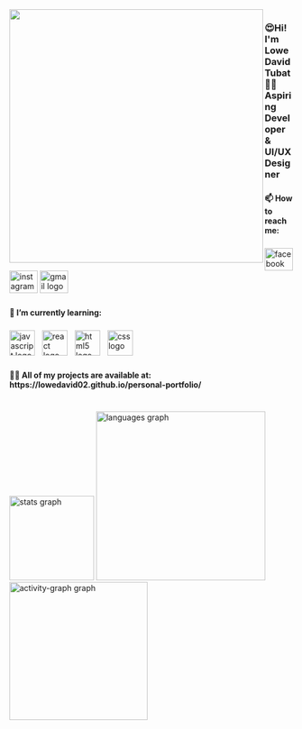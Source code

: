 <img align="left" height="450" src="https://scontent.fmnl42-1.fna.fbcdn.net/v/t39.30808-6/481216523_659598766596870_5965301345845541049_n.jpg?_nc_cat=104&ccb=1-7&_nc_sid=a5f93a&_nc_eui2=AeEz6kUs5Va89CEwuczQb6RhtjWgQ8YULqy2NaBDxhQurMsQrHAZrekA9u4WhiVwUDVJ_An3fhhypqCVBCwWOyvJ&_nc_ohc=elcpMMDTg64Q7kNvwGm2N7y&_nc_oc=AdnrSS80fUZpB0B1pxSuMmajBXDrPS_V5eF4wX5CTGcDZEX5qdtfMvy3jD8sxXWqOT0&_nc_zt=23&_nc_ht=scontent.fmnl42-1.fna&_nc_gid=b_VEQnirfcC8U3af1CltMA&oh=00_AfVJ3p3xpIH2Ku6MjgKdNHPre1NTASSRmQsBBPOQ9Djqdg&oe=68B1C5E4"  />

###

<h3 align="left">😍Hi! I'm Lowe David Tubat<br>👩‍💻 Aspiring Developer & UI/UX Designer</h3>

###

<h4 align="left">📫 How to reach me:</h4>

###

<div align="left">
  <a href="https://www.facebook.com/EldieCetie" target="_blank">
    <img src="https://raw.githubusercontent.com/maurodesouza/profile-readme-generator/master/src/assets/icons/social/facebook/default.svg" width="50" height="40" alt="facebook logo"  />
  </a>
  <img src="https://raw.githubusercontent.com/maurodesouza/profile-readme-generator/master/src/assets/icons/social/instagram/default.svg" width="50" height="40" alt="instagram logo"  />
  <img src="https://raw.githubusercontent.com/maurodesouza/profile-readme-generator/master/src/assets/icons/social/gmail/default.svg" width="50" height="40" alt="gmail logo"  />
</div>

###

<h4 align="left">🌱 I’m currently learning:</h4>

###

<div align="left">
  <img src="https://cdn.jsdelivr.net/gh/devicons/devicon/icons/javascript/javascript-original.svg" height="45" alt="javascript logo"  />
  <img width="5" />
  <img src="https://cdn.jsdelivr.net/gh/devicons/devicon/icons/react/react-original.svg" height="45" alt="react logo"  />
  <img width="5" />
  <img src="https://cdn.jsdelivr.net/gh/devicons/devicon/icons/html5/html5-original.svg" height="45" alt="html5 logo"  />
  <img width="5" />
  <img src="https://cdn.jsdelivr.net/gh/devicons/devicon/icons/css3/css3-original.svg" height="45" alt="css logo"  />
</div>

###

<h4 align="left">👨‍💻 All of my projects are available at:<br>https://lowedavid02.github.io/personal-portfolio/</h4>

###

<br clear="both">

<div align="left">
  <img src="https://github-readme-stats.vercel.app/api?username=LoweDavid02&hide_title=false&hide_rank=false&show_icons=true&include_all_commits=true&count_private=true&disable_animations=false&theme=city_lights&locale=en&hide_border=false&order=1" height="150" alt="stats graph"  />
  <img src="https://github-readme-stats.vercel.app/api/top-langs?username=LoweDavid02&locale=en&hide_title=false&layout=compact&card_width=320&langs_count=5&theme=codeSTACKr&hide_border=false&order=2" height="300" alt="languages graph"  />
  <img src="https://github-readme-activity-graph.vercel.app/graph?username=LoweDavid02&radius=30&theme=cobalt&area=true&order=5" height="245" alt="activity-graph graph"  />
</div>

###
